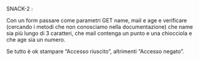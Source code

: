 SNACK-2 :

Con un form passare come parametri GET name, mail e age e verificare (cercando i metodi che non conosciamo nella documentazione) che name sia più lungo di 3 caratteri, che mail contenga un punto e una chiocciola e che age sia un numero. 

Se tutto è ok stampare “Accesso riuscito”, altrimenti “Accesso negato”.